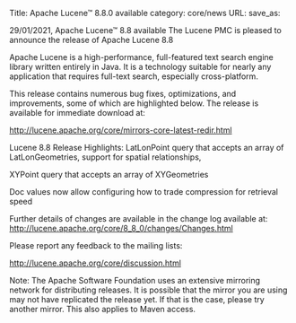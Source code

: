 Title: Apache Lucene™ 8.8.0 available
category: core/news
URL:
save_as:

29/01/2021, Apache Lucene™ 8.8 available
The Lucene PMC is pleased to announce the release of Apache Lucene 8.8

Apache Lucene is a high-performance, full-featured text search engine library written entirely in Java. It is a technology suitable for nearly any application that requires full-text search, especially cross-platform.

This release contains numerous bug fixes, optimizations, and improvements, some of which are highlighted below. The release is available for immediate download at:

<http://lucene.apache.org/core/mirrors-core-latest-redir.html>

Lucene 8.8 Release Highlights:
LatLonPoint query that accepts an array of LatLonGeometries, support for spatial relationships, 

XYPoint query that accepts an array of XYGeometries

Doc values now allow configuring how to trade compression for retrieval speed

Further details of changes are available in the change log available at:
<http://lucene.apache.org/core/8_8_0/changes/Changes.html>

Please report any feedback to the mailing lists:

<http://lucene.apache.org/core/discussion.html>

Note: The Apache Software Foundation uses an extensive mirroring network for distributing releases. It is possible that the mirror you are using may not have replicated the release yet. If that is the case, please try another mirror. This also applies to Maven access.
